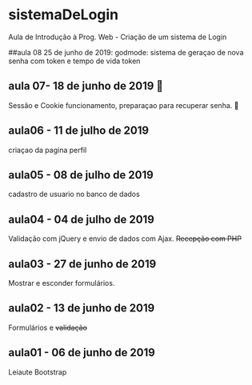 # sistemaDeLogin
Aula de Introdução à Prog. Web - Criação de um sistema de Login

##aula 08 25 de junho de 2019: godmode:
sistema de geraçao de nova senha 
com token e tempo de vida token

## aula 07- 18 de junho de 2019 :bat:
Sessão e Cookie funcionamento, preparaçao para recuperar senha.
:cookie: 

## aula06 - 11 de julho de 2019
criaçao da pagina perfil 

## aula05 - 08 de julho de 2019
cadastro de usuario no banco de dados

## aula04 - 04 de julho de 2019
Validação com jQuery e envio de 
dados com Ajax. ~~Recepção com PHP~~

## aula03 - 27 de junho de 2019
Mostrar e esconder formulários.

## aula02 - 13 de junho de 2019
Formulários e ~~validação~~

## aula01 - 06 de junho de 2019
Leiaute Bootstrap








